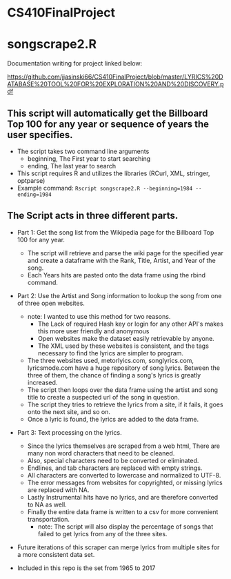 # CS410FinalProject
# songscrape2.R

Documentation writing for project linked below:

https://github.com/jjasinski66/CS410FinalProject/blob/master/LYRICS%20DATABASE%20TOOL%20FOR%20EXPLORATION%20AND%20DISCOVERY.pdf

## This script will automatically get the Billboard Top 100 for any year or sequence of years the user specifies.

  - The script takes two command line arguments 
    - beginning, The First year to start searching
    - ending,     The last year to search
  - This script requires R and utilizes the libraries (RCurl, XML, stringer, optparse)
  - Example command: `Rscript songscrape2.R --beginning=1984 --ending=1984`
    
## The Script acts in three different parts.

  - Part 1: Get the song list from the Wikipedia page for the Billboard Top 100 for any year.
    - The script will retrieve and parse the wiki page for the specified year and create a dataframe with the Rank, Title, Artist, and Year of the song.
    - Each Years hits are pasted onto the data frame using the rbind command.
    
  - Part 2: Use the Artist and Song information to lookup the song from one of three open websites.
    - note: I wanted to use this method for two reasons.
      - The Lack of required Hash key or login for any other API's makes this more user friendly and anonymous
      - Open websites make the dataset easily retrievable by anyone.
      - The XML used by these websites is consistent, and the tags necessary to find the lyrics are simpler to program.
    - The three websites used, metorlyics.com, songlyrics.com, lyricsmode.com have a huge repository of song lyrics. Between the three of them, the chance of finding a song's lyrics is greatly increased.
    - The script then loops over the data frame using the artist and song title to create a suspected url of the song in question.
    - The script they tries to retrieve the lyrics from a site, if it fails, it goes onto the next site, and so on.
    - Once a lyric is found, the lyrics are added to the data frame.
   
  - Part 3: Text processing on the lyrics.
    - Since the lyrics themselves are scraped from a web html, There are many non word characters that need to be cleaned. 
    - Also, special characters need to be converted or eliminated.
    - Endlines, and tab characters are replaced with empty strings.
    - All characters are converted to lowercase and normalized to UTF-8.
    - The error messages from websites for copyrighted, or missing lyrics are replaced with NA.
    - Lastly Instrumental hits have no lyrics, and are therefore converted to NA as well.
    - Finally the entire data frame is written to a csv for more convenient transportation.
      - note: The script will also display the percentage of songs that failed to get lyrics from any of the three sites.
      
  - Future iterations of this scraper can merge lyrics from multiple sites for a more consistent data set.
  
  - Included in this repo is the set from 1965 to 2017
